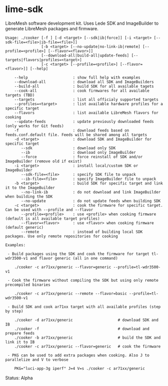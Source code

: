 # lime-sdk
LibreMesh software development kit. Uses Lede SDK and ImageBuilder to generate LibreMesh packages and firmware.

    Usage: ./cooker [-f ] [-d <target> [--sdk|ib|force]] [-i <target> [--sdk-file=<file>|ib-file=<file>]] 
                    [-b <target> [--no-update|no-link-ib|remote] [--profile=<profile>] [--flavor=<flavor>]]
                    [--download-all|build-all|update-feeds] [--targets|flavors|profiles=<target>] 
                    [-c <target> [--profile=<profile>] [--flavor=<flavor>]] [--help]
    
        --help                    : show full help with examples
        --download-all            : download all SDK and ImageBuilders
        --build-all	              : build SDK for all available tagets
        --cook-all	              : cook firmwares for all available targets (TBD)
        --targets                 : list all officialy supported targets
        --profiles=<target>       : list available hardware profiles for a specific target
        --flavors                 : list available LibreMesh flavors for cooking
        --update-feeds            : update previously downloaded feeds (only works for Git feeds)
        -f                        : download feeds based on feeds.conf.default file. Feeds will be shared among all targets
        -d <target>               : download SDK and ImageBuilder for specific target
           --sdk                  : download only SDK
           --ib                   : download only ImageBuilder
           --force                : force reinstall of SDK and/or ImageBuilder (remove old if exist)
        -i <target>               : install local/custom SDK or ImageBuilder
           --sdk-file=<file>      : specify SDK file to unpack
           --ib-file=<file>       : specify ImageBuilder file to unpack
        -b <target>               : build SDK for specific target and link it to the ImageBuilder
           --no-link-ib           : do not download and link ImageBuilder when building the SDK
           --no-update            : do not update feeds when building SDK
        -c <target>               : cook the firmware for specific target. Can be used with --profile and --flavor
           --profile=<profile>    : use <profile> when cooking firmware (default is all available target profiles)
           --flavor=<flavor>      : use <flavor> when cooking firmware (default generic)
           --remote               : instead of building local SDK packages. Use only remote repositories for cooking
    
    Examples:
    
     - Build packages using the SDK and cook the firmware for target tl-wdr3500-v1 and flavor generic (all in one command)
    
        ./cooker -c ar71xx/generic --flavor=generic --profile=tl-wdr3500-v1
    
     - Cook the firmware without compiling the SDK but using only remote precompiled binaries
    
        ./cooker -c ar71xx/generic --remote --flavor=basic --profile=tl-wdr3500-v1
    
     - Build SDK and cook ar71xx target with all available profiles (step by step)
    
        ./cooker -d ar71xx/generic                    # download SDK and IB 
        ./cooker -f                                   # download and prepare feeds
        ./cooker -b ar71xx/generic                    # build the SDK and link it to IB
        ./cooker -c ar71xx/generic --flavor=generic   # cook the firmware
    
     - PKG can be used to add extra packages when cooking. Also J to parallelize and V to verbose
    
        PKG="luci-app-3g iperf" J=4 V=s ./cooker -c ar71xx/generic

Status: Alpha

